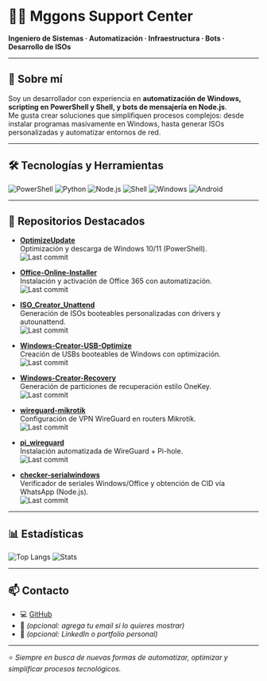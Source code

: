 # 👨‍💻 Mggons Support Center

**Ingeniero de Sistemas · Automatización · Infraestructura · Bots · Desarrollo de ISOs**

---

## 🚀 Sobre mí
Soy un desarrollador con experiencia en **automatización de Windows, scripting en PowerShell y Shell, y bots de mensajería en Node.js**.  
Me gusta crear soluciones que simplifiquen procesos complejos: desde instalar programas masivamente en Windows, hasta generar ISOs personalizadas y automatizar entornos de red.

---

## 🛠️ Tecnologías y Herramientas
![PowerShell](https://img.shields.io/badge/PowerShell-scripting-blue?logo=powershell)
![Python](https://img.shields.io/badge/Python-automation-yellow?logo=python)
![Node.js](https://img.shields.io/badge/Node.js-bots-green?logo=node.js)
![Shell](https://img.shields.io/badge/Shell-linux%2Funix-lightgrey?logo=gnu-bash)
![Windows](https://img.shields.io/badge/Windows-10%2F11-blue?logo=windows)
![Android](https://img.shields.io/badge/Android-7--15-green?logo=android)

---

## 📂 Repositorios Destacados

- **[OptimizeUpdate](https://github.com/mggons93/OptimizeUpdate)**  
  Optimización y descarga de Windows 10/11 (PowerShell).  
  ![Last commit](https://img.shields.io/github/last-commit/mggons93/OptimizeUpdate)

- **[Office-Online-Installer](https://github.com/mggons93/Office-Online-Installer)**  
  Instalación y activación de Office 365 con automatización.  
  ![Last commit](https://img.shields.io/github/last-commit/mggons93/Office-Online-Installer)

- **[ISO_Creator_Unattend](https://github.com/mggons93/ISO_Creator_Unattend)**  
  Generación de ISOs booteables personalizadas con drivers y autounattend.  
  ![Last commit](https://img.shields.io/github/last-commit/mggons93/ISO_Creator_Unattend)

- **[Windows-Creator-USB-Optimize](https://github.com/mggons93/Windows-Creator-USB-Optimize)**  
  Creación de USBs booteables de Windows con optimización.  
  ![Last commit](https://img.shields.io/github/last-commit/mggons93/Windows-Creator-USB-Optimize)

- **[Windows-Creator-Recovery](https://github.com/mggons93/Windows-Creator-Recovery)**  
  Generación de particiones de recuperación estilo OneKey.  
  ![Last commit](https://img.shields.io/github/last-commit/mggons93/Windows-Creator-Recovery)

- **[wireguard-mikrotik](https://github.com/mggons93/wireguard-mikrotik)**  
  Configuración de VPN WireGuard en routers Mikrotik.  
  ![Last commit](https://img.shields.io/github/last-commit/mggons93/wireguard-mikrotik)

- **[pi_wireguard](https://github.com/mggons93/pi_wireguard)**  
  Instalación automatizada de WireGuard + Pi-hole.  
  ![Last commit](https://img.shields.io/github/last-commit/mggons93/pi_wireguard)

- **[checker-serialwindows](https://github.com/mggons93/checker-serialwindows)**  
  Verificador de seriales Windows/Office y obtención de CID vía WhatsApp (Node.js).  
  ![Last commit](https://img.shields.io/github/last-commit/mggons93/checker-serialwindows)

---

## 📊 Estadísticas

![Top Langs](https://github-readme-stats.vercel.app/api/top-langs/?username=mggons93&layout=compact&theme=dark)
![Stats](https://github-readme-stats.vercel.app/api?username=mggons93&show_icons=true&theme=dark)

---

## 📫 Contacto
- 💻 [GitHub](https://github.com/mggons93)  
- 📧 *(opcional: agrega tu email si lo quieres mostrar)*  
- 💼 *(opcional: LinkedIn o portfolio personal)*  

---
⭐ *Siempre en busca de nuevas formas de automatizar, optimizar y simplificar procesos tecnológicos.*
